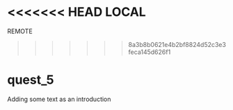 <<<<<<< HEAD
LOCAL
=======
REMOTE
>>>>>>> 8a3b8b0621e4b2bf8824d52c3e3feca145d626f1
# quest_5

Adding some text as an introduction
